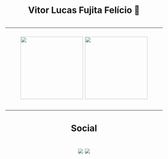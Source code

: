 <div align="center" > <h1> Vitor Lucas Fujita Felício 🤖 <h1 /> <div /><hr/>
<div align="center">
  <img height="200em" src="https://github-readme-stats.vercel.app/api?username=vichelly&show_icons=true&theme=transparent" />
  <img height="200em" src="https://github-readme-stats.vercel.app/api/top-langs/?username=vichelly&layout=compact&langs_count=7&theme=transparent"/> <br> <hr>
<div />  
  <h4>Social</h4>
  <a href="https://www.instagram.com/vichelly_" target="_blank"><img src="https://img.shields.io/badge/Instagram-E4405F?style=for-the-badge&logo=instagram&logoColor=white"></a>
  <a href="https://www.linkedin.com/in/vitor-lucas-fujita-fel%C3%ADcio-50a30622a/" target="_blank"><img src="https://img.shields.io/badge/LinkedIn-0077B5?style=for-the-badge&logo=linkedin&logoColor=white"></a>  

